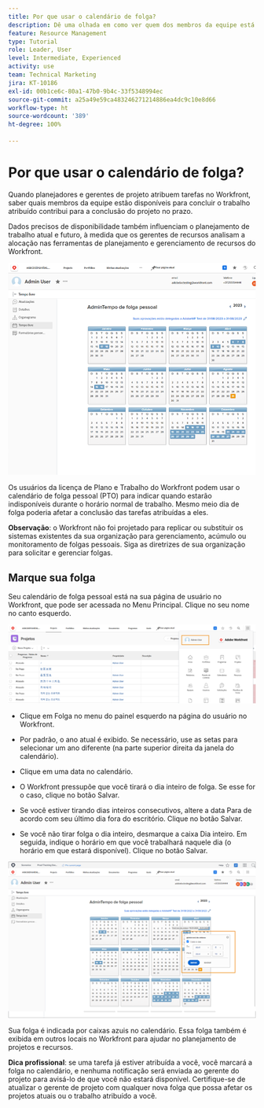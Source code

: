 ```yaml
---
title: Por que usar o calendário de folga?
description: Dê uma olhada em como ver quem dos membros da equipe está disponível para concluir o trabalho atribuído e quem não está.
feature: Resource Management
type: Tutorial
role: Leader, User
level: Intermediate, Experienced
activity: use
team: Technical Marketing
jira: KT-10186
exl-id: 00b1ce6c-80a1-47b0-9b4c-33f5348994ec
source-git-commit: a25a49e59ca483246271214886ea4dc9c10e8d66
workflow-type: ht
source-wordcount: '389'
ht-degree: 100%

---
```


# Por que usar o calendário de folga?

Quando planejadores e gerentes de projeto atribuem tarefas no Workfront, saber quais membros da equipe estão disponíveis para concluir o trabalho atribuído contribui para a conclusão do projeto no prazo.

Dados precisos de disponibilidade também influenciam o planejamento de trabalho atual e futuro, à medida que os gerentes de recursos analisam a alocação nas ferramentas de planejamento e gerenciamento de recursos do Workfront.

![calendário de folgas](assets/pto_01.png)

Os usuários da licença de Plano e Trabalho do Workfront podem usar o calendário de folga pessoal (PTO) para indicar quando estarão indisponíveis durante o horário normal de trabalho. Mesmo meio dia de folga poderia afetar a conclusão das tarefas atribuídas a eles.

**Observação**: o Workfront não foi projetado para replicar ou substituir os sistemas existentes da sua organização para gerenciamento, acúmulo ou monitoramento de folgas pessoais. Siga as diretrizes de sua organização para solicitar e gerenciar folgas.


## Marque sua folga

Seu calendário de folga pessoal está na sua página de usuário no Workfront, que pode ser acessada no Menu Principal. Clique no seu nome no canto esquerdo.

![nome de usuário no menu principal](assets/pto_02.png)

* Clique em Folga no menu do painel esquerdo na página do usuário no Workfront.

* Por padrão, o ano atual é exibido. Se necessário, use as setas para selecionar um ano diferente (na parte superior direita da janela do calendário).

* Clique em uma data no calendário.

* O Workfront pressupõe que você tirará o dia inteiro de folga. Se esse for o caso, clique no botão Salvar.

* Se você estiver tirando dias inteiros consecutivos, altere a data Para de acordo com seu último dia fora do escritório. Clique no botão Salvar.

* Se você não tirar folga o dia inteiro, desmarque a caixa Dia inteiro. Em seguida, indique o horário em que você trabalhará naquele dia (o horário em que estará disponível). Clique no botão Salvar.

![marcar folga no calendário pessoal](assets/pto_03.png)

Sua folga é indicada por caixas azuis no calendário. Essa folga também é exibida em outros locais no Workfront para ajudar no planejamento de projetos e recursos.

**Dica profissional**: se uma tarefa já estiver atribuída a você, você marcará a folga no calendário, e nenhuma notificação será enviada ao gerente do projeto para avisá-lo de que você não estará disponível. Certifique-se de atualizar o gerente de projeto com qualquer nova folga que possa afetar os projetos atuais ou o trabalho atribuído a você.
